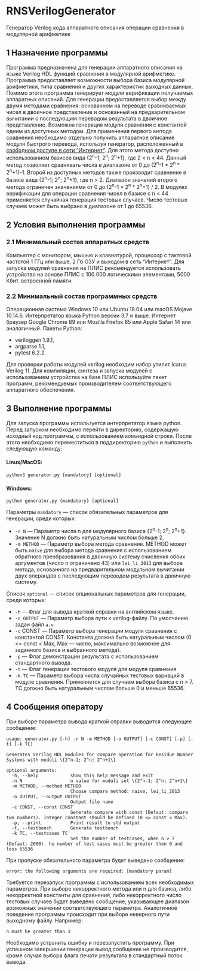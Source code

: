 # RNSVerilogGenerator 
Генератор Verilog кода аппаратного описания операции сравнения в модулярной арифметике 

## 1 Назначение программы
Программа предназначена для генерации аппаратного описания на языке Verilog HDL функций сравнения в модулярной арифметике. Программа предоставляет возможности выбора базиса модулярной арифметики, типа сравнения и других характеристик выходных данных. Помимо этого программа генерирует модули верификации получаемых аппаратных описаний. 
Для генерации предоставляется выбор между двумя методами сравнения: основанном на переводе сравниваемых чисел в двоичное представление и основанный на предварительном вычитании с последующим переводом результата в двоичное представление. Возможна генерация модуля сравнения с константой одним из доступных методом.
Для применения первого метода сравнения необходимо отдельно получить аппаратное описание модуля быстрого перевода, используя генератор, расположенный в [свободном доступе в сети “Интернет”](http://vscripts.ru/2012/reverse-converter-2supn-generator.php). Для этого метода доступно использованием базисов вида {2<sup>n</sup>-1; 2<sup>n</sup>; 2<sup>n</sup>+1}, где 2 < n < 44. Данный метод позволяет сравнивать числа в диапазоне от 0 до (2<sup>n</sup>-1 * 2<sup>n</sup> * 2<sup>n</sup>+1)-1. Второй из доступных методов также производит сравнение в базисе вида {2<sup>n</sup>-1; 2<sup>n</sup>; 2<sup>n</sup>+1}, где n > 2. Диапазон значений второго метода ограничен значениями от 0 до (2<sup>n</sup>-1 * 2<sup>n</sup> * 2<sup>n</sup>+1) / 2.
В модулях верификации для операции сравнения чисел в базисе с n < 44 применяется случайная генерация тестовых случаев. Число тестовых случаев может быть выбрано в диапазоне от 1 до 65536.

## 2 Условия выполнения программы
### 2.1 Минимальный состав аппаратных средств
Компьютер с монитором, мышью и клавиатурой, процессор с тактовой частотой 1 ГГц или выше, 2 Гб ОЗУ и выходом в сеть “Интернет”.
Для запуска модулей сравнения на ПЛИС рекомендуется использовать устройство на основе ПЛИС с 100 000 логическими элементами, 5000 Кбит. встроенной памяти.

### 2.2 Минимальный состав программных средств
Операционная система Windows 10 или Ubuntu 18.04 или macOS Mojave 10.14.6. Интерпретатор языка Python версии 3.7 и выше. Интернет браузер Google Chrome 89 или Mozilla Firefox 85 или Apple Safari 14 или аналогичный. Пакеты Python: 
- veriloggen 1.9.1, 
- argparse 1.1, 
- pytest 6.2.2. 

Для проверки работы модулей verilog необходим набор утилит Icarus Verilog 11. Для компиляции, синтеза и запуска модулей с использованием устройства на базе ПЛИС используйте пакет программ, рекомендуемых производителем соответствующего аппаратного обеспечения. 

## 3 Выполнение программы
Для запуска программы используется интерпретатор языка python. Перед запуском необходимо перейти в директорию, содержащую исходный код программы, с использованием командной строки. После этого необходимо переместиться в поддиректорию `python` и выполнить следующую команду:

#### Linux/MacOS:
```
python3 generator.py {mandatory} [optional]
```
#### Windows:
```
python generator.py {mandatory} [optional]
```
Параметры `mandatory` — список обязательных параметров для генерации, среди которых:
- `-n N` — Параметр числа n для модулярного базиса {2<sup>n</sup>-1; 2<sup>n</sup>; 2<sup>n</sup>+1}. Значение N должно быть натуральным числом больше 2.
- `-m METHOD` — Параметр выбора метода сравнения. METHOD может быть `naive` для выбора метода сравнения с использованием обратного преобразования в двоичную систему счисления обоих аргументов (число n ограничено 43) или `lei_li_2013` для выбора метода, основанного на предварительном модульном вычитании двух операндов с последующим переводом результата в двоичную систему.

Список `optional` — список опциональных параметров для генерации, среди которых:
- `-h` — Флаг для вывода краткой справки на английском языке.
- `-o OUTPUT` — Параметр выбора пути к verilog-файлу. По умолчанию задан файл `a.v`
- `-c` CONST — Параметр выбора генерации модуля сравнения с константой CONST. Константа должна быть натуральным числом (0 <= const < Max, Max — число, максимально возможное для заданного базиса и выбранного метода). 
- `-p` — Флаг демонстрации результата с использованием стандартного вывода.
- `-t` — Флаг генерации тестового модуля для модуля сравнения.     
- `-k TC` — Параметр выбора числа случайных тестовых вариаций в модуле сравнения. Применяется для случаем выбора базиса с n > 7. TC должно быть натуральным числом больше 0 и меньше 65536. 

## 4 Сообщения оператору
При выборе параметра вывода краткой справки выводится следующее сообщение: 

```
usage: generator.py [-h] -n N -m METHOD [-o OUTPUT] [-c CONST] [-p] [-t] [-k TC]

Generates Verilog HDL modules for compare operation for Residue Number Systems with moduli \{2^n-1; 2^n; 2^n+1\}

optional arguments:
  -h, --help            show this help message and exit
  -n N                  n value for moduli set \{2^n-1; 2^n; 2^n+1\}
  -m METHOD, --method METHOD
                        Choose compare method: naive, lei_li_2013
  -o OUTPUT, --output OUTPUT
                        Output file name
  -c CONST, --const CONST
                        Generate compare with const (Defaut: compare two numbers). Integer constant should be defined (0 <= const < Max).
  -p, --print           Print result to std output
  -t, --testbench       Generate testbench
  -k TC, --testcases TC
                        Set the number of testcases, when n > 7 (Defaut: 2000). he number of test cases must be greater then 0 and less 65536
```

При пропуске обязательного параметра будет выведено сообщение:
```
error: the following arguments are required: [mandatory param] 
```
Требуется перезапуск программы с использованием всех необходимых параметров.
При выборе некорректного метода или n для базиса, либо некорректной константы для сравнения, либо некорректного число тестовых случаев будет выведено сообщение, указывающее диапазон возможных значений соответствующего параметра. Аналогичное поведение программы происходит при выборе неверного пути  выходному файлу. Например: 
```
n must be greater than 3
```
Необходимо устранить ошибку и перезапустить программу.
При успешном завершении генерации вывод сообщение не производится, кроме случая выбора флага печати результата в стандартный поток вывода.
